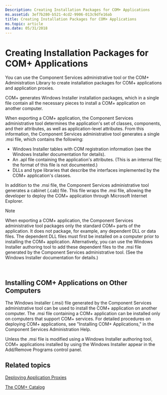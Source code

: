 ```yaml
---
Description: Creating Installation Packages for COM+ Applications
ms.assetid: 3ef7b280-b521-4cd2-9906-013c9dfe16ab
title: Creating Installation Packages for COM+ Applications
ms.topic: article
ms.date: 05/31/2018
---
```


# Creating Installation Packages for COM+ Applications

You can use the Component Services administrative tool or the COM+ Administration Library to create installation packages for COM+ applications and application proxies.

COM+ generates Windows Installer installation packages, which in a single file contain all the necessary pieces to install a COM+ application on another computer.

When exporting a COM+ application, the Component Services administrative tool determines the application's set of classes, components, and their attributes, as well as application-level attributes. From this information, the Component Services administrative tool generates a single .msi file, which contains the following:

-   Windows Installer tables with COM registration information (see the Windows Installer documentation for details).
-   An .apl file containing the application's attributes. (This is an internal file; the format of this file is not documented.)
-   DLLs and type libraries that describe the interfaces implemented by the COM+ application's classes.

In addition to the .msi file, the Component Services administrative tool generates a cabinet (.cab) file. This file wraps the .msi file, allowing the developer to deploy the COM+ application through Microsoft Internet Explorer.

> [!Note]  
> When exporting a COM+ application, the Component Services administrative tool packages only the standard COM+ parts of the application. It does not package, for example, any dependent DLL or data files. The dependent DLL files must first be installed on a computer prior to installing the COM+ application. Alternatively, you can use the Windows Installer authoring tool to add these dependent files to the .msi file generated by the Component Services administrative tool. (See the Windows Installer documentation for details.)

 

## Installing COM+ Applications on Other Computers

The Windows Installer (.msi) file generated by the Component Services administrative tool can be used to install the COM+ application on another computer. The .msi file containing a COM+ application can be installed only on computers that support COM+ services. For detailed procedures on deploying COM+ applications, see "Installing COM+ Applications," in the Component Services Administration Help.

Unless the .msi file is modified using a Windows Installer authoring tool, COM+ applications installed by using the Windows Installer appear in the Add/Remove Programs control panel.

## Related topics

<dl> <dt>

[Deploying Application Proxies](deploying-application-proxies.md)
</dt> <dt>

[The COM+ Catalog](the-com--catalog.md)
</dt> </dl>

 

 



